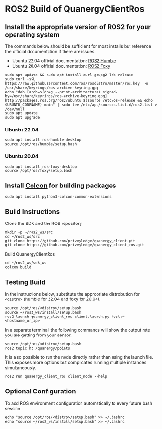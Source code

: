 # ROS2 Build of QuanergyClientRos

## Install the appropriate version of ROS2 for your operating system
The commands below should be sufficient for most installs but reference the official documentation if there are issues.
- Ubuntu 22.04 official documentation: [ROS2 Humble](https://docs.ros.org/en/humble/Installation/Ubuntu-Install-Debians.html)
- Ubuntu 20.04 official documentation: [ROS2 Foxy](https://docs.ros.org/en/foxy/Installation/Ubuntu-Install-Debians.html)

```
sudo apt update && sudo apt install curl gnupg2 lsb-release
sudo curl -sSL https://raw.githubusercontent.com/ros/rosdistro/master/ros.key  -o /usr/share/keyrings/ros-archive-keyring.gpg
echo "deb [arch=$(dpkg --print-architecture) signed-by=/usr/share/keyrings/ros-archive-keyring.gpg] http://packages.ros.org/ros2/ubuntu $(source /etc/os-release && echo $UBUNTU_CODENAME) main" | sudo tee /etc/apt/sources.list.d/ros2.list > /dev/null
sudo apt update
sudo apt upgrade
```
### Ubuntu 22.04
```
sudo apt install ros-humble-desktop
source /opt/ros/humble/setup.bash
```
### Ubuntu 20.04
```
sudo apt install ros-foxy-desktop
source /opt/ros/foxy/setup.bash
```
## Install [Colcon](https://docs.ros.org/en/rolling/Tutorials/Beginner-Client-Libraries/Colcon-Tutorial.html) for building packages
```
sudo apt install python3-colcon-common-extensions
```
## Build Instructions
Clone the SDK and the ROS repository

```
mkdir -p ~/ros2_ws/src
cd ~/ros2_ws/src
git clone https://github.com/privvyledge/quanergy_client.git
git clone https://github.com/privvyledge/quanergy_client_ros.git
```
Build QuanergyClientRos

```
cd ~/ros2_ws/sdk_ws
colcon build
```
## Testing Build
In the instructions below, substitute the appropriate distrobution for `<distro>` (humble for 22.04 and foxy for 20.04).

```
source /opt/ros/<distro>/setup.bash
source ~/ros2_ws/install/setup.bash
ros2 launch quanergy_client_ros client.launch.py host:=<hostname_or_ip>
```
In a separate terminal, the following commands will show the output rate you are getting from your sensor.
```
source /opt/ros/<distro>/setup.bash
ros2 topic hz /quanergy/points
```
It is also possible to run the node directly rather than using the launch file. This exposes more options but complicates running multiple instances simultaneously.
```
ros2 run quanergy_client_ros client_node --help
```

## Optional Configuration
To add ROS environment configuration automatically to every future bash session
```
echo "source /opt/ros/<distro>/setup.bash" >> ~/.bashrc
echo "source ~/ros2_ws/install/setup.bash" >> ~/.bashrc
```
